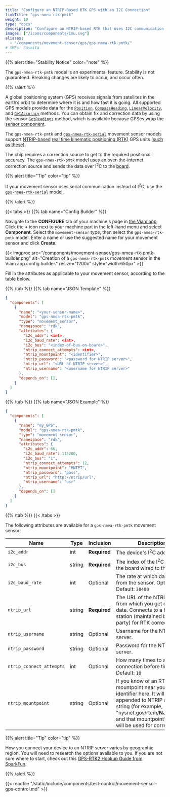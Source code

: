 ```yaml
---
title: "Configure an NTRIP-Based RTK GPS with an I2C Connection"
linkTitle: "gps-nmea-rtk-pmtk"
weight: 10
type: "docs"
description: "Configure an NTRIP-based RTK that uses I2C communication."
images: ["/icons/components/imu.svg"]
aliases:
  - "/components/movement-sensor/gps/gps-nmea-rtk-pmtk/"
# SMEs: Susmita
---
```


{{% alert title="Stability Notice" color="note" %}}

The `gps-nmea-rtk-pmtk` model is an experimental feature.
Stability is not guaranteed.
Breaking changes are likely to occur, and occur often.

{{% /alert %}}

A global positioning system (GPS) receives signals from satellites in the earth’s orbit to determine where it is and how fast it is going.
All supported GPS models provide data for the [`Position`](/components/movement-sensor/#getposition), [`CompassHeading`](/components/movement-sensor/#getcompassheading), [`LinearVelocity`](/components/movement-sensor/#getlinearvelocity), and [`GetAccuracy`](/components/movement-sensor/#getaccuracy) methods.
You can obtain fix and correction data by using the sensor [`GetReadings`](/components/sensor/#getreadings) method, which is available because GPSes wrap the [sensor component](/components/sensor/).

The `gps-nmea-rtk-pmtk` and [`gps-nmea-rtk-serial`](../gps-nmea-rtk-serial/) movement sensor models support [NTRIP-based](https://en.wikipedia.org/wiki/Networked_Transport_of_RTCM_via_Internet_Protocol) [real time kinematic positioning (RTK)](https://en.wikipedia.org/wiki/Real-time_kinematic_positioning) GPS units ([such as these](https://www.sparkfun.com/rtk)).

The chip requires a correction source to get to the required positional accuracy.
The `gps-nmea-rtk-pmtk` model uses an over-the-internet correction source and sends the data over I<sup>2</sup>C to the [board](/components/board/).

{{% alert title="Tip" color="tip" %}}

If your movement sensor uses serial communication instead of I<sup>2</sup>C, use the [`gps-nmea-rtk-serial`](../gps-nmea-rtk-serial/) model.

{{% /alert %}}

{{< tabs >}}
{{% tab name="Config Builder" %}}

Navigate to the **CONFIGURE** tab of your machine's page in [the Viam app](https://app.viam.com).
Click the **+** icon next to your machine part in the left-hand menu and select **Component**.
Select the `movement-sensor` type, then select the `gps-nmea-rtk-pmtk` model.
Enter a name or use the suggested name for your movement sensor and click **Create**.

{{< imgproc src="/components/movement-sensor/gps-nmea-rtk-pmtk-builder.png" alt="Creation of a `gps-nmea-rtk-pmtk` movement sensor in the Viam app config builder." resize="1200x" style="width:650px" >}}

Fill in the attributes as applicable to your movement sensor, according to the table below.

{{% /tab %}}
{{% tab name="JSON Template" %}}

```json {class="line-numbers linkable-line-numbers"}
{
  "components": [
    {
      "name": "<your-sensor-name>",
      "model": "gps-nmea-rtk-pmtk",
      "type": "movement_sensor",
      "namespace": "rdk",
      "attributes": {
        "i2c_addr": <int>,
        "i2c_baud_rate": <int>,
        "i2c_bus": "<index-of-bus-on-board>",
        "ntrip_connect_attempts": <int>,
        "ntrip_mountpoint": "<identifier>",
        "ntrip_password": "<password for NTRIP server>",
        "ntrip_url": "<URL of NTRIP server>",
        "ntrip_username": "<username for NTRIP server>"
      },
      "depends_on": [],
    }
  ]
}
```

{{% /tab %}}
{{% tab name="JSON Example" %}}

```json {class="line-numbers linkable-line-numbers"}
{
  "components": [
    {
      "name": "my_GPS",
      "model": "gps-nmea-rtk-pmtk",
      "type": "movement_sensor",
      "namespace": "rdk",
      "attributes": {
        "i2c_addr": 66,
        "i2c_baud_rate": 115200,
        "i2c_bus": "1",
        "ntrip_connect_attempts": 12,
        "ntrip_mountpoint": "MNTPT",
        "ntrip_password": "pass",
        "ntrip_url": "http://ntrip/url",
        "ntrip_username": "usr"
      },
      "depends_on": []
    }
  ]
}
```

{{% /tab %}}
{{< /tabs >}}

The following attributes are available for a `gps-nmea-rtk-pmtk` movement sensor:

<!-- prettier-ignore -->
| Name                     | Type   | Inclusion    | Description |
| ------------------------ | ------ | ------------ | ----------- |
| `i2c_addr`               | int    | **Required** | The device's I<sup>2</sup>C address. |
| `i2c_bus`                | string | **Required** | The index of the I<sup>2</sup>C bus of the board wired to the sensor. |
| `i2c_baud_rate`          | int    | Optional     | The rate at which data is sent from the sensor. Optional. <br> Default: `38400` |
| `ntrip_url`              | string | **Required** | The URL of the NTRIP server from which you get correction data. Connects to a base station (maintained by a third party) for RTK corrections. |
| `ntrip_username`         | string | Optional     | Username for the NTRIP server. |
| `ntrip_password`         | string | Optional     | Password for the NTRIP server. |
| `ntrip_connect_attempts` | int    | Optional     | How many times to attempt connection before timing out. <br> Default: `10` |
| `ntrip_mountpoint`       | string | Optional     | If you know of an RTK mountpoint near you, write its identifier here. It will be appended to NTRIP address string (for example, "nysnet.gov/rtcm/**NJMTPT1**") and that mountpoint's data will be used for corrections. |

{{% alert title="Tip" color="tip" %}}

How you connect your device to an NTRIP server varies by geographic region.
You will need to research the options available to you.
If you are not sure where to start, check out this [GPS-RTK2 Hookup Guide from SparkFun](https://learn.sparkfun.com/tutorials/gps-rtk2-hookup-guide/connecting-the-zed-f9p-to-a-correction-source).

{{% /alert %}}

{{< readfile "/static/include/components/test-control/movement-sensor-gps-control.md" >}}
